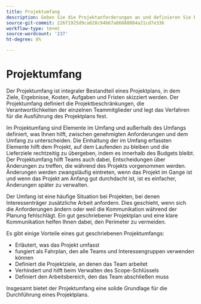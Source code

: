 ```yaml
---
title: Projektumfang
description: Geben Sie die Projektanforderungen an und definieren Sie Rollen und Zuständigkeiten in Ihrem Projektplan.
source-git-commit: 226f1925d9ca628c94b67a86888084a21cd7e336
workflow-type: tm+mt
source-wordcount: '237'
ht-degree: 0%

---
```



# Projektumfang

Der Projektumfang ist integraler Bestandteil eines Projektplans, in dem Ziele, Ergebnisse, Kosten, Aufgaben und Fristen skizziert werden. Der Projektumfang definiert die Projektbeschränkungen, die Verantwortlichkeiten der einzelnen Teammitglieder und legt das Verfahren für die Ausführung des Projektplans fest.

Im Projektumfang sind Elemente im Umfang und außerhalb des Umfangs definiert, was Ihnen hilft, zwischen genehmigten Anforderungen und dem Umfang zu unterscheiden. Die Einhaltung der im Umfang erfassten Elemente hilft dem Projekt, auf dem Laufenden zu bleiben und die Lieferziele rechtzeitig zu übergeben, indem es innerhalb des Budgets bleibt. Der Projektumfang hilft Teams auch dabei, Entscheidungen über Änderungen zu treffen, die während des Projekts vorgenommen werden. Änderungen werden zwangsläufig eintreten, wenn das Projekt im Gange ist und wenn das Projekt am Anfang gut durchdacht ist, ist es einfacher, Änderungen später zu verwalten.

Der Umfang ist eine häufige Situation bei Projekten, bei denen Interessenträger zusätzliche Arbeit anfordern. Dies geschieht, wenn sich die Anforderungen ändern oder weil die Kommunikation während der Planung fehlschlägt. Ein gut geschriebener Projektplan und eine klare Kommunikation helfen Ihnen dabei, den Perimeter zu vermeiden.

Es gibt einige Vorteile eines gut geschriebenen Projektumfangs:

- Erläutert, was das Projekt umfasst
- fungiert als Fahrplan, den alle Teams und Interessengruppen verwenden können
- Definiert die Projektziele, an denen das Team arbeitet
- Verhindert und hilft beim Verwalten des Scope-Schlüssels
- Definiert den Arbeitsbereich, den das Team abschließen muss

Insgesamt bietet der Projektumfang eine solide Grundlage für die Durchführung eines Projektplans.
